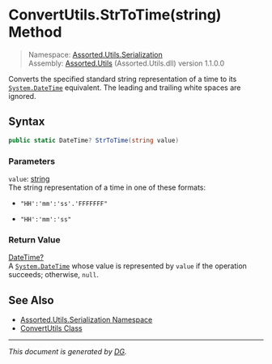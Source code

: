 ﻿# ConvertUtils.StrToTime(string) Method

> Namespace: [Assorted.Utils.Serialization](index.md#assortedutilsserialization-namespace)\
> Assembly: [Assorted.Utils](index.md) (Assorted.Utils.dll) version 1.1.0.0

Converts the specified standard string representation of a time to its [`System.DateTime`](https://docs.microsoft.com/en-us/dotnet/api/system.datetime) equivalent. The leading and trailing white spaces are ignored.

## Syntax

```csharp
public static DateTime? StrToTime(string value)
```

### Parameters

`value`: [string](https://docs.microsoft.com/en-us/dotnet/api/system.string)\
The string representation of a time in one of these formats: 

- `"HH':'mm':'ss'.'FFFFFFF"`

- `"HH':'mm':'ss"`



### Return Value

[DateTime?](https://docs.microsoft.com/en-us/dotnet/api/system.nullable-1)\
A [`System.DateTime`](https://docs.microsoft.com/en-us/dotnet/api/system.datetime) whose value is represented by `value` if the operation succeeds; otherwise, `null`.

## See Also

- [Assorted.Utils.Serialization Namespace](index.md#assortedutilsserialization-namespace)
- [ConvertUtils Class](Assorted.Utils.Serialization.ConvertUtils.md)

---

_This document is generated by [DG](https://github.com/Khojasteh/dg)._
